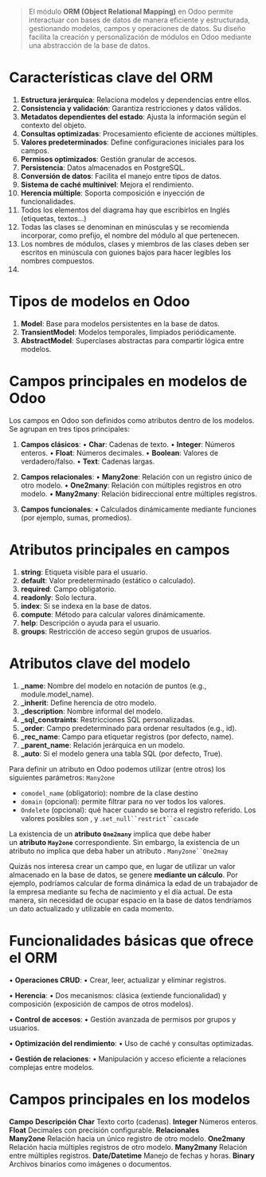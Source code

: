 > El módulo **ORM (Object Relational Mapping)** en Odoo permite interactuar con bases de datos de manera eficiente y estructurada, gestionando modelos, campos y operaciones de datos. Su diseño facilita la creación y personalización de módulos en Odoo mediante una abstracción de la base de datos.

  
# **Características clave del ORM**

1. **Estructura jerárquica**: Relaciona modelos y dependencias entre ellos.
2. **Consistencia y validación**: Garantiza restricciones y datos válidos.
3. **Metadatos dependientes del estado**: Ajusta la información según el contexto del objeto.
4. **Consultas optimizadas**: Procesamiento eficiente de acciones múltiples.
5. **Valores predeterminados**: Define configuraciones iniciales para los campos.
6. **Permisos optimizados**: Gestión granular de accesos.
7. **Persistencia**: Datos almacenados en PostgreSQL.
8. **Conversión de datos**: Facilita el manejo entre tipos de datos.
9. **Sistema de caché multinivel**: Mejora el rendimiento.
10. **Herencia múltiple**: Soporta composición e inyección de funcionalidades.
11. Todos los elementos del diagrama hay que escribirlos en Inglés (etiquetas, textos...)
12. Todas las clases se denominan en minúsculas y se recomienda incorporar, como prefijo, el nombre del módulo al que pertenecen.
13. Los nombres de módulos, clases y miembros de las clases deben ser escritos en minúscula con guiones bajos para hacer legibles los nombres compuestos.
14. 

# **Tipos de modelos en Odoo**

1. **Model**: Base para modelos persistentes en la base de datos.
2. **TransientModel**: Modelos temporales, limpiados periódicamente.
3. **AbstractModel**: Superclases abstractas para compartir lógica entre modelos.
  

# **Campos principales en modelos de Odoo**

Los campos en Odoo son definidos como atributos dentro de los modelos. Se agrupan en tres tipos principales:

1. **Campos clásicos**:
	• **Char**: Cadenas de texto.
	• **Integer**: Números enteros.
	• **Float**: Números decimales.
	• **Boolean**: Valores de verdadero/falso.
	• **Text**: Cadenas largas.

2. **Campos relacionales**:
	• **Many2one**: Relación con un registro único de otro modelo.
	• **One2many**: Relación con múltiples registros en otro modelo.
	• **Many2many**: Relación bidireccional entre múltiples registros.

3. **Campos funcionales**:
	• Calculados dinámicamente mediante funciones (por ejemplo, sumas, promedios).

  
# **Atributos principales en campos**

1. **string**: Etiqueta visible para el usuario.
2. **default**: Valor predeterminado (estático o calculado).
3. **required**: Campo obligatorio.
4. **readonly**: Solo lectura.
5. **index**: Si se indexa en la base de datos.
6. **compute**: Método para calcular valores dinámicamente.
7. **help**: Descripción o ayuda para el usuario.
8. **groups**: Restricción de acceso según grupos de usuarios.


# **Atributos clave del modelo**

1. **_name**: Nombre del modelo en notación de puntos (e.g., module.model_name).
2. **_inherit**: Define herencia de otro modelo.
3. **_description**: Nombre informal del modelo.
4. **_sql_constraints**: Restricciones SQL personalizadas.
5. **_order**: Campo predeterminado para ordenar resultados (e.g., id).
6. **_rec_name**: Campo para etiquetar registros (por defecto, name).
7. **_parent_name**: Relación jerárquica en un modelo.
8. **_auto**: Si el modelo genera una tabla SQL (por defecto, True).

Para definir un atributo en Odoo podemos utilizar (entre otros) los siguientes parámetros: `Many2one`
- `comodel_name` (obligatorio): nombre de la clase destino
- `domain` (opcional): permite filtrar para no ver todos los valores.
- `Ondelete` (opcional): qué hacer cuando se borra el registro referido. Los valores posibles son , y .`set_null``restrict``cascade`

La existencia de un **atributo `One2many`** implica que debe haber un **atributo `May2one`** correspondiente. Sin embargo, la existencia de un atributo no implica que deba haber un atributo . `Many2one``One2may`

Quizás nos interesa crear un campo que, en lugar de utilizar un valor almacenado en la base de datos, se genere **mediante un cálculo**. Por ejemplo, podríamos calcular de forma dinámica la edad de un trabajador de la empresa mediante su fecha de nacimiento y el día actual. De esta manera, sin necesidad de ocupar espacio en la base de datos tendríamos un dato actualizado y utilizable en cada momento.

# **Funcionalidades básicas que ofrece el ORM**

• **Operaciones CRUD**:
	• Crear, leer, actualizar y eliminar registros.

• **Herencia**:
	• Dos mecanismos: clásica (extiende funcionalidad) y composición (exposición de campos de otros modelos).

• **Control de accesos**:
	• Gestión avanzada de permisos por grupos y usuarios.

• **Optimización del rendimiento**:
	• Uso de caché y consultas optimizadas.

• **Gestión de relaciones**:
	• Manipulación y acceso eficiente a relaciones complejas entre modelos.

  
# **Campos principales en los modelos**

**Campo** **Descripción**
**Char** Texto corto (cadenas).
**Integer** Números enteros.
**Float** Decimales con precisión configurable.
**Relacionales**  
	**Many2one** Relación hacia un único registro de otro modelo.
	**One2many** Relación hacia múltiples registros de otro modelo.
	**Many2many** Relación entre múltiples registros.
**Date/Datetime** Manejo de fechas y horas.
**Binary** Archivos binarios como imágenes o documentos.